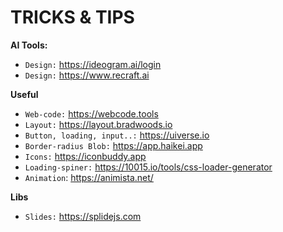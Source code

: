 # TRICKS & TIPS

**AI Tools:**
- `Design:` https://ideogram.ai/login
- `Design:` https://www.recraft.ai

**Useful**
- `Web-code:` https://webcode.tools
- `Layout:` https://layout.bradwoods.io
- `Button, loading, input..:` https://uiverse.io
- `Border-radius Blob:` https://app.haikei.app
- `Icons:` https://iconbuddy.app
- `Loading-spiner:` https://10015.io/tools/css-loader-generator
- `Animation`: https://animista.net/

**Libs**
- `Slides:` https://splidejs.com
